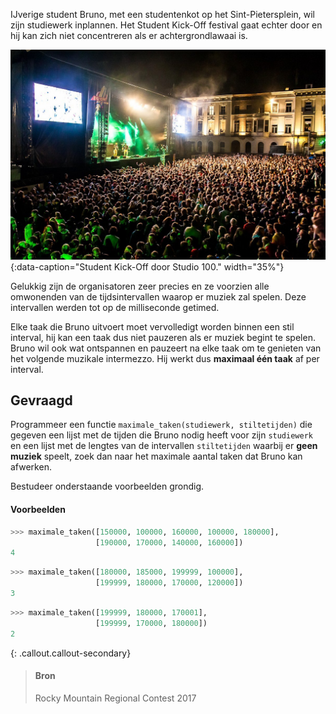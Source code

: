 IJverige student Bruno, met een studentenkot op het Sint-Pietersplein, wil zijn studiewerk inplannen. Het Student Kick-Off festival gaat echter door en hij kan zich niet concentreren als er achtergrondlawaai is. 

![Student Kick-Off door Studio 100.](media/studio100.jpg "Student Kick-Off door Studio 100."){:data-caption="Student Kick-Off door Studio 100." width="35%"}

Gelukkig zijn de organisatoren zeer precies en ze voorzien alle omwonenden van de tijdsintervallen waarop er muziek zal spelen. Deze intervallen werden tot op de milliseconde getimed.

Elke taak die Bruno uitvoert moet vervolledigt worden binnen een stil interval, hij kan een taak dus niet pauzeren als er muziek begint te spelen. Bruno wil ook wat ontspannen en pauzeert na elke taak om te genieten van het volgende muzikale intermezzo. Hij werkt dus **maximaal één taak** af per interval.

## Gevraagd
Programmeer een functie `maximale_taken(studiewerk, stiltetijden)` die gegeven een lijst met de tijden die Bruno nodig heeft voor zijn `studiewerk` en een lijst met de lengtes van de intervallen `stiltetijden` waarbij er **geen muziek** speelt, zoek dan naar het maximale aantal taken dat Bruno kan afwerken.

Bestudeer onderstaande voorbeelden grondig.

#### Voorbeelden

```python
>>> maximale_taken([150000, 100000, 160000, 100000, 180000], 
                   [190000, 170000, 140000, 160000])
4
```

```python
>>> maximale_taken([180000, 185000, 199999, 100000], 
                   [199999, 180000, 170000, 120000])
3
```

```python
>>> maximale_taken([199999, 180000, 170001], 
                   [199999, 170000, 180000])
2
```

{: .callout.callout-secondary}
>#### Bron
> Rocky Mountain Regional Contest 2017
